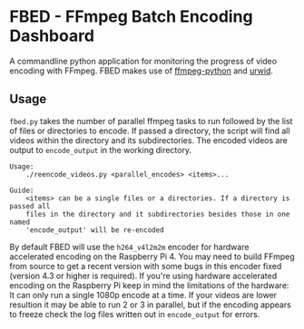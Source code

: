 # FBED - FFmpeg Batch Encoding Dashboard

A commandline python application for monitoring the progress of video encoding with FFmpeg.
FBED makes use of [ffmpeg-python]() and [urwid]().

## Usage

`fbed.py` takes the number of parallel ffmpeg tasks to run followed by the list of files
or directories to encode. If passed a directory, the script will find all videos within
the directory and its subdirectories. The encoded videos are output to `encode_output`
in the working directory.

```
Usage:
    ./reencode_videos.py <parallel_encodes> <items>...

Guide:
    <items> can be a single files or a directories. If a directory is passed all
    files in the directory and it subdirectories besides those in one named
    'encode_output' will be re-encoded
```

By default FBED will use the `h264_v4l2m2m` encoder for hardware accelerated encoding
on the Raspberry Pi 4. You may need to build FFmpeg from source to get a recent
version with some bugs in this encoder fixed (version 4.3 or higher is required).
If you're using hardware accelerated encoding on the Raspberry Pi keep in mind
the limitations of the hardware: It can only run a single 1080p encode at a time.
If your videos are lower resultion it may be able to run 2 or 3 in parallel,
but if the encoding appears to freeze check the log files written out in `encode_output`
for errors.


